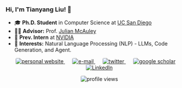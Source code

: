 ### Hi, I'm Tianyang Liu! 👋

- 🎓 **Ph.D. Student** in Computer Science at [UC San Diego](https://ucsd.edu)
- 🧑‍💻 **Advisor:** Prof. [Julian McAuley](https://cseweb.ucsd.edu/~jmcauley/)
- 💼 **Prev. Intern** at [NVIDIA](https://nvidia.com)
- 🤖 **Interests:** Natural Language Processing (NLP) - LLMs, Code Generation, and Agent.


<p align="center">
    <a href="https://leolty.github.io/" style="margin-right: 20px;">
        <img src="https://img.shields.io/badge/Personal_Website-FFC107?style=for-the-badge&logo=aiqfome&logoColor=black" alt="personal website" style="border-radius: 3px;">
    </a>
    <a href="mailto:til040@ucsd.edu" style="margin-right: 20px;">
        <img src="https://img.shields.io/badge/Email-EA4335?style=for-the-badge&logo=gmail&logoColor=white" alt="e-mail" style="border-radius: 3px;">
    </a>
    <a href="https://twitter.com/LtyLeoii22" style="margin-right: 20px;">
        <img src="https://img.shields.io/badge/Twitter-1DA1F2?style=for-the-badge&logo=twitter&logoColor=white" alt="twitter" style="border-radius: 3px;">
    </a>
    <a href="https://scholar.google.com/citations?user=rJAeYdwAAAAJ&hl=en" style="margin-right: 20px;">
        <img src="https://img.shields.io/badge/Google_Scholar-4285F4?style=for-the-badge&logo=google&logoColor=white" alt="google scholar" style="border-radius: 3px;">
    </a>
    <a href="https://www.linkedin.com/in/tianyangliu-whu-ucsd/">
        <img src="https://img.shields.io/badge/LinkedIn-0A66C2?style=for-the-badge&logo=linkedin&logoColor=white" alt="LinkedIn" style="border-radius: 3px;">
    </a>
</p>

<p align="center"> 
    <img src="https://komarev.com/ghpvc/?username=Leolty&color=FD5E0F&style=for-the-badge" alt="profile views" style="border-radius: 3px;">
</p>
